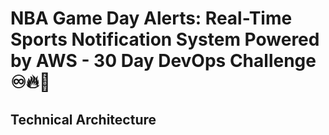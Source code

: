 # NBA Game Day Alerts: Real-Time Sports Notification System Powered by AWS - 30 Day DevOps Challenge ♾️🔥🏀

## **Technical Architecture**
